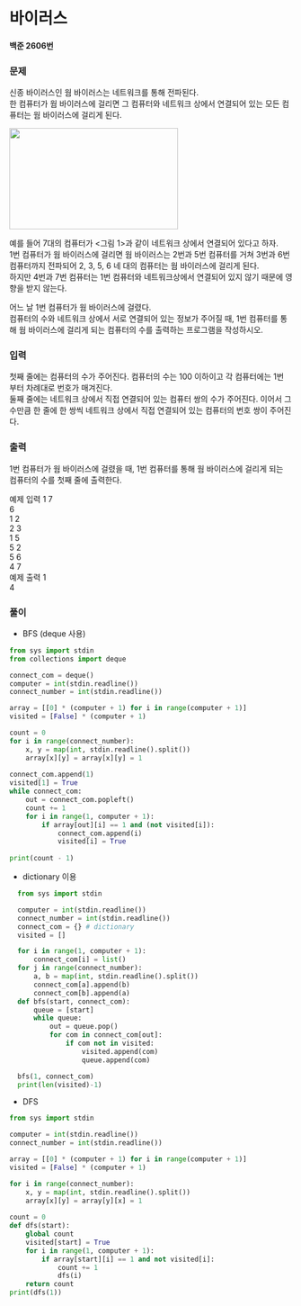 # 바이러스
#### 백준 2606번
### 문제
신종 바이러스인 웜 바이러스는 네트워크를 통해 전파된다.       
한 컴퓨터가 웜 바이러스에 걸리면 그 컴퓨터와 네트워크 상에서 연결되어 있는 모든 컴퓨터는 웜 바이러스에 걸리게 된다.             

<img src=https://user-images.githubusercontent.com/63505110/133293064-2e0952e8-1fe5-4836-ac0e-affcf23ceef1.GIF width=300 height=180>


예를 들어 7대의 컴퓨터가 <그림 1>과 같이 네트워크 상에서 연결되어 있다고 하자.           
1번 컴퓨터가 웜 바이러스에 걸리면 웜 바이러스는 2번과 5번 컴퓨터를 거쳐 3번과 6번 컴퓨터까지 전파되어 2, 3, 5, 6 네 대의 컴퓨터는 웜 바이러스에 걸리게 된다.             
하지만 4번과 7번 컴퓨터는 1번 컴퓨터와 네트워크상에서 연결되어 있지 않기 때문에 영향을 받지 않는다.               

어느 날 1번 컴퓨터가 웜 바이러스에 걸렸다.                    
컴퓨터의 수와 네트워크 상에서 서로 연결되어 있는 정보가 주어질 때, 1번 컴퓨터를 통해 웜 바이러스에 걸리게 되는 컴퓨터의 수를 출력하는 프로그램을 작성하시오.            

### 입력
첫째 줄에는 컴퓨터의 수가 주어진다. 컴퓨터의 수는 100 이하이고 각 컴퓨터에는 1번 부터 차례대로 번호가 매겨진다.                  
둘째 줄에는 네트워크 상에서 직접 연결되어 있는 컴퓨터 쌍의 수가 주어진다. 이어서 그 수만큼 한 줄에 한 쌍씩 네트워크 상에서 직접 연결되어 있는 컴퓨터의 번호 쌍이 주어진다.

### 출력
1번 컴퓨터가 웜 바이러스에 걸렸을 때, 1번 컴퓨터를 통해 웜 바이러스에 걸리게 되는 컴퓨터의 수를 첫째 줄에 출력한다.

예제 입력 1 
7    
6     
1 2     
2 3     
1 5     
5 2     
5 6       
4 7         
예제 출력 1        
4    

### 풀이
+ BFS (deque 사용)
```python
from sys import stdin
from collections import deque

connect_com = deque()
computer = int(stdin.readline())
connect_number = int(stdin.readline())

array = [[0] * (computer + 1) for i in range(computer + 1)]
visited = [False] * (computer + 1)

count = 0
for i in range(connect_number):
    x, y = map(int, stdin.readline().split())
    array[x][y] = array[x][y] = 1
    
connect_com.append(1)
visited[1] = True
while connect_com:
    out = connect_com.popleft()
    count += 1
    for i in range(1, computer + 1):
        if array[out][i] == 1 and (not visited[i]):
            connect_com.append(i)
            visited[i] = True
            
print(count - 1)
```
  + dictionary 이용
  ```python
    from sys import stdin

    computer = int(stdin.readline())
    connect_number = int(stdin.readline())
    connect_com = {} # dictionary
    visited = []

    for i in range(1, computer + 1):
        connect_com[i] = list()
    for j in range(connect_number):
        a, b = map(int, stdin.readline().split())
        connect_com[a].append(b)
        connect_com[b].append(a)
    def bfs(start, connect_com):
        queue = [start]
        while queue:
            out = queue.pop()
            for com in connect_com[out]:
                if com not in visited:
                    visited.append(com)
                    queue.append(com)

    bfs(1, connect_com)
    print(len(visited)-1)
  ```
+ DFS
```python
from sys import stdin

computer = int(stdin.readline())
connect_number = int(stdin.readline())

array = [[0] * (computer + 1) for i in range(computer + 1)]
visited = [False] * (computer + 1)

for i in range(connect_number):
    x, y = map(int, stdin.readline().split())
    array[x][y] = array[y][x] = 1
    
count = 0
def dfs(start):
    global count
    visited[start] = True
    for i in range(1, computer + 1):
        if array[start][i] == 1 and not visited[i]:
            count += 1
            dfs(i)
    return count
print(dfs(1))
```
